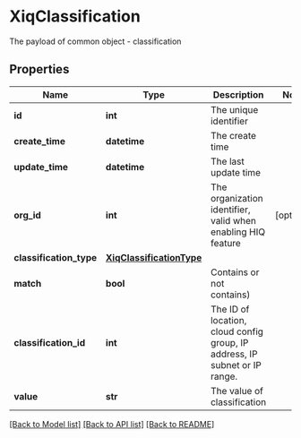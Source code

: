 # XiqClassification

The payload of common object - classification
## Properties
Name | Type | Description | Notes
------------ | ------------- | ------------- | -------------
**id** | **int** | The unique identifier | 
**create_time** | **datetime** | The create time | 
**update_time** | **datetime** | The last update time | 
**org_id** | **int** | The organization identifier, valid when enabling HIQ feature | [optional] 
**classification_type** | [**XiqClassificationType**](XiqClassificationType.md) |  | 
**match** | **bool** | Contains or not contains) | 
**classification_id** | **int** | The ID of location, cloud config group, IP address, IP subnet or IP range. | 
**value** | **str** | The value of classification | 

[[Back to Model list]](../README.md#documentation-for-models) [[Back to API list]](../README.md#documentation-for-api-endpoints) [[Back to README]](../README.md)


